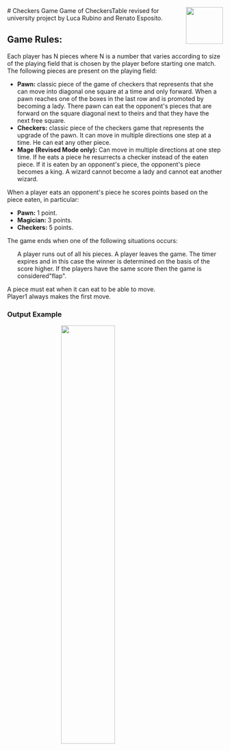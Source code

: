 <img align="right" width="86" height="86" src="../main/images/CheckersGameIcon.png" >
# Checkers Game 
 Game of CheckersTable revised for university project by Luca Rubino and Renato Esposito.

<h2>Game Rules: </h2>

Each player has N pieces where N is a number that varies according to size of the playing field that is chosen by the player before starting one match.
The following pieces are present on the playing field:
<ul>
 <li><b>Pawn:</b> classic piece of the game of checkers that represents that she can move into diagonal one square at a time and only forward. When a pawn reaches one of the boxes in the last row and is promoted by becoming a lady. There pawn can eat the opponent's pieces that are forward on the square diagonal next to theirs and that they have the next free square.</li>
 
<li><b>Checkers:</b> classic piece of the checkers game that represents the upgrade of the pawn.
It can move in multiple directions one step at a time.
He can eat any other piece.</li>
          
<li><b>Mage (Revised Mode only):</b> Can move in multiple directions at one step time. If he eats a piece he resurrects a checker instead of the eaten piece. If it is eaten by an opponent's piece, the opponent's piece becomes a king. A wizard cannot become a lady and cannot eat another wizard.                         
</li>
</ul> 

When a player eats an opponent's piece he scores points based on the piece eaten, in particular:
<ul>
<li><b>Pawn:</b> 1 point.</li>
<li><b>Magician:</b> 3 points.</li></li>
<li><b>Checkers:</b> 5 points.</li>
</ul>
The game ends when one of the following situations occurs:
<ol>
A player runs out of all his pieces.
A player leaves the game.
The timer expires and in this case the winner is determined on the basis of the score higher. If the players have the same score then the game is considered"flap".
</ol>

A piece must eat when it can eat to be able to move.<br>
Player1 always makes the first move.
<h3>Output Example</h3>
<img  src="../main/images/example.png" style="display: block; margin-left: auto; margin-right: auto; width: 50%;">
